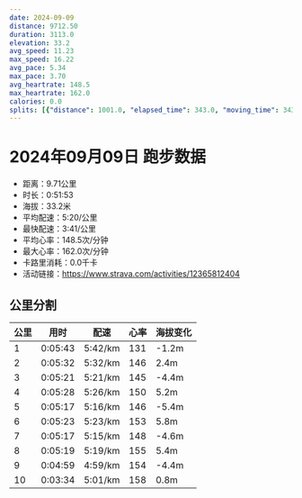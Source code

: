 ```yaml
---
date: 2024-09-09
distance: 9712.50
duration: 3113.0
elevation: 33.2
avg_speed: 11.23
max_speed: 16.22
avg_pace: 5.34
max_pace: 3.70
avg_heartrate: 148.5
max_heartrate: 162.0
calories: 0.0
splits: [{"distance": 1001.0, "elapsed_time": 343.0, "moving_time": 343.0, "average_speed": 2.92, "pace": 5.707773972602739, "average_heartrate": 131.5860058309038, "elevation_difference": -1.2, "split_number": 1}, {"distance": 999.8, "elapsed_time": 332.0, "moving_time": 332.0, "average_speed": 3.01, "pace": 5.537109634551495, "average_heartrate": 146.96686746987953, "elevation_difference": 2.4, "split_number": 2}, {"distance": 999.4, "elapsed_time": 321.0, "moving_time": 321.0, "average_speed": 3.11, "pace": 5.359067524115756, "average_heartrate": 145.00311526479751, "elevation_difference": -4.4, "split_number": 3}, {"distance": 1002.1, "elapsed_time": 328.0, "moving_time": 328.0, "average_speed": 3.06, "pace": 5.446633986928104, "average_heartrate": 150.5731707317073, "elevation_difference": 5.2, "split_number": 4}, {"distance": 1000.5, "elapsed_time": 317.0, "moving_time": 317.0, "average_speed": 3.16, "pace": 5.274272151898733, "average_heartrate": 146.29652996845425, "elevation_difference": -5.4, "split_number": 5}, {"distance": 997.4, "elapsed_time": 323.0, "moving_time": 323.0, "average_speed": 3.09, "pace": 5.3937540453074435, "average_heartrate": 153.09937888198758, "elevation_difference": 5.8, "split_number": 6}, {"distance": 1003.8, "elapsed_time": 317.0, "moving_time": 317.0, "average_speed": 3.17, "pace": 5.2576340694006305, "average_heartrate": 148.25867507886434, "elevation_difference": -4.6, "split_number": 7}, {"distance": 999.1, "elapsed_time": 319.0, "moving_time": 319.0, "average_speed": 3.13, "pace": 5.32482428115016, "average_heartrate": 155.6959247648903, "elevation_difference": 5.4, "split_number": 8}, {"distance": 998.6, "elapsed_time": 299.0, "moving_time": 299.0, "average_speed": 3.34, "pace": 4.9900299401197605, "average_heartrate": 154.09731543624162, "elevation_difference": -4.4, "split_number": 9}, {"distance": 710.8, "elapsed_time": 218.0, "moving_time": 214.0, "average_speed": 3.32, "pace": 5.020090361445783, "average_heartrate": 158.50234741784038, "elevation_difference": 0.8, "split_number": 10}]
---
```


# 2024年09月09日 跑步数据

- 距离：9.71公里
- 时长：0:51:53
- 海拔：33.2米
- 平均配速：5:20/公里
- 最快配速：3:41/公里
- 平均心率：148.5次/分钟
- 最大心率：162.0次/分钟
- 卡路里消耗：0.0千卡
- 活动链接：https://www.strava.com/activities/12365812404

## 公里分割

| 公里 | 用时 | 配速 | 心率 | 海拔变化 |
|------|------|------|------|------|
| 1 | 0:05:43 | 5:42/km | 131 | -1.2m |
| 2 | 0:05:32 | 5:32/km | 146 | 2.4m |
| 3 | 0:05:21 | 5:21/km | 145 | -4.4m |
| 4 | 0:05:28 | 5:26/km | 150 | 5.2m |
| 5 | 0:05:17 | 5:16/km | 146 | -5.4m |
| 6 | 0:05:23 | 5:23/km | 153 | 5.8m |
| 7 | 0:05:17 | 5:15/km | 148 | -4.6m |
| 8 | 0:05:19 | 5:19/km | 155 | 5.4m |
| 9 | 0:04:59 | 4:59/km | 154 | -4.4m |
| 10 | 0:03:34 | 5:01/km | 158 | 0.8m |

